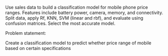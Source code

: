 Use sales data to build a classification model for mobile phone price ranges. Features include battery power, camera, memory, and connectivity. Split data, apply Rf, KNN, SVM (linear and rbf), and evaluate using confusion matrices. 
Select the most accurate model.

Problem statement:

Create a classification model to predict whether price range of mobile based on certain specifications
